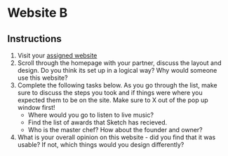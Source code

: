 # Website B

## Instructions

1. Visit your [assigned website](https://sketch.london/)
2. Scroll through the homepage with your partner, discuss the layout and design. Do you think its set up in a logical way? Why would someone use this website?
3. Complete the following tasks below. As you go through the list, make sure to discuss the steps you took and if things were where you expected them to be on the site. Make sure to X out of the pop up window first!
    * Where would you go to listen to live music?
    * Find the list of awards that Sketch has recieved.
    * Who is the master chef? How about the founder and owner?
4. What is your overall opinion on this website - did you find that it was usable? If not, which things would you design differently?
